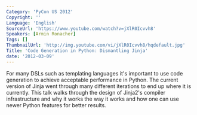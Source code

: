 ```yaml
---
Category: 'PyCon US 2012'
Copyright: ''
Language: 'English'
SourceUrl: 'https://www.youtube.com/watch?v=jXlR0Icvvh8'
Speakers: [Armin Ronacher]
Tags: []
ThumbnailUrl: 'http://img.youtube.com/vi/jXlR0Icvvh8/hqdefault.jpg'
Title: 'Code Generation in Python: Dismantling Jinja'
date: '2012-03-09'
---
```

For many DSLs such as templating languages it's important to use code
generation to achieve acceptable performance in Python. The current version of
Jinja went through many different iterations to end up where it is currently.
This talk walks through the design of Jinja2's compiler infrastructure and why
it works the way it works and how one can use newer Python features for better
results.
